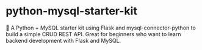 # python-mysql-starter-kit
🐍 A Python + MySQL starter kit using Flask and mysql-connector-python to build a simple CRUD REST API. Great for beginners who want to learn backend development with Flask and MySQL.
